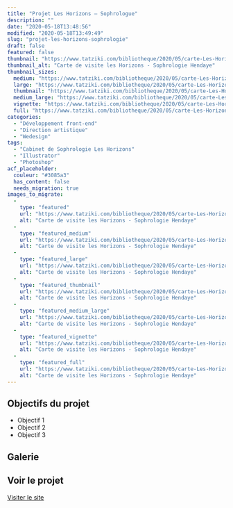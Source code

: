 ```yaml
---
title: "Projet Les Horizons – Sophrologue"
description: ""
date: "2020-05-18T13:48:56"
modified: "2020-05-18T13:49:49"
slug: "projet-les-horizons-sophrologie"
draft: false
featured: false
thumbnail: "https://www.tatziki.com/bibliotheque/2020/05/carte-Les-Horizons-Hendaye-orange.jpg"
thumbnail_alt: "Carte de visite les Horizons - Sophrologie Hendaye"
thumbnail_sizes:
  medium: "https://www.tatziki.com/bibliotheque/2020/05/carte-Les-Horizons-Hendaye-orange-300x201.jpg"
  large: "https://www.tatziki.com/bibliotheque/2020/05/carte-Les-Horizons-Hendaye-orange-1024x686.jpg"
  thumbnail: "https://www.tatziki.com/bibliotheque/2020/05/carte-Les-Horizons-Hendaye-orange-150x150.jpg"
  medium_large: "https://www.tatziki.com/bibliotheque/2020/05/carte-Les-Horizons-Hendaye-orange-768x515.jpg"
  vignette: "https://www.tatziki.com/bibliotheque/2020/05/carte-Les-Horizons-Hendaye-orange-380x255.jpg"
  full: "https://www.tatziki.com/bibliotheque/2020/05/carte-Les-Horizons-Hendaye-orange.jpg"
categories:
  - "Développement front-end"
  - "Direction artistique"
  - "Wedesign"
tags:
  - "Cabinet de Sophrologie Les Horizons"
  - "Illustrator"
  - "Photoshop"
acf_placeholder:
  couleur: "#3085a3"
  has_content: false
  needs_migration: true
images_to_migrate:
  -
    type: "featured"
    url: "https://www.tatziki.com/bibliotheque/2020/05/carte-Les-Horizons-Hendaye-orange.jpg"
    alt: "Carte de visite les Horizons - Sophrologie Hendaye"
  -
    type: "featured_medium"
    url: "https://www.tatziki.com/bibliotheque/2020/05/carte-Les-Horizons-Hendaye-orange-300x201.jpg"
    alt: "Carte de visite les Horizons - Sophrologie Hendaye"
  -
    type: "featured_large"
    url: "https://www.tatziki.com/bibliotheque/2020/05/carte-Les-Horizons-Hendaye-orange-1024x686.jpg"
    alt: "Carte de visite les Horizons - Sophrologie Hendaye"
  -
    type: "featured_thumbnail"
    url: "https://www.tatziki.com/bibliotheque/2020/05/carte-Les-Horizons-Hendaye-orange-150x150.jpg"
    alt: "Carte de visite les Horizons - Sophrologie Hendaye"
  -
    type: "featured_medium_large"
    url: "https://www.tatziki.com/bibliotheque/2020/05/carte-Les-Horizons-Hendaye-orange-768x515.jpg"
    alt: "Carte de visite les Horizons - Sophrologie Hendaye"
  -
    type: "featured_vignette"
    url: "https://www.tatziki.com/bibliotheque/2020/05/carte-Les-Horizons-Hendaye-orange-380x255.jpg"
    alt: "Carte de visite les Horizons - Sophrologie Hendaye"
  -
    type: "featured_full"
    url: "https://www.tatziki.com/bibliotheque/2020/05/carte-Les-Horizons-Hendaye-orange.jpg"
    alt: "Carte de visite les Horizons - Sophrologie Hendaye"
---
```


## Objectifs du projet

<!-- TODO: Ajouter les objectifs depuis ACF -->
- Objectif 1
- Objectif 2
- Objectif 3

## Galerie

<!-- TODO: Ajouter les images du projet -->

## Voir le projet

[Visiter le site](https://www.tatziki.com/projet-les-horizons-sophrologie/)
